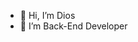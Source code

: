 - 👋 Hi, I’m Dios
- 👀 I’m Back-End Developer
<!---
SoAbra/SoAbra is a ✨ special ✨ repository because its `README.md` (this file) appears on your GitHub profile.
You can click the Preview link to take a look at your changes.
--->
